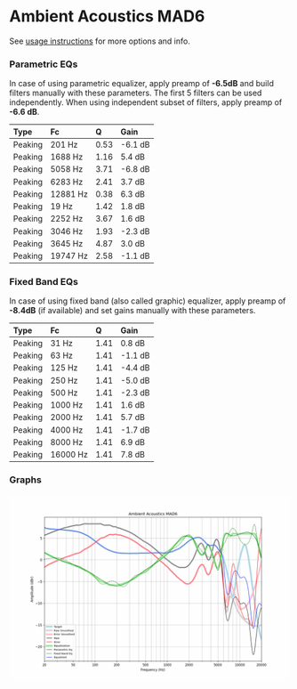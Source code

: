 # Ambient Acoustics MAD6
See [usage instructions](https://github.com/jaakkopasanen/AutoEq#usage) for more options and info.

### Parametric EQs
In case of using parametric equalizer, apply preamp of **-6.5dB** and build filters manually
with these parameters. The first 5 filters can be used independently.
When using independent subset of filters, apply preamp of **-6.6 dB**.

| Type    | Fc       |    Q | Gain    |
|:--------|:---------|:-----|:--------|
| Peaking | 201 Hz   | 0.53 | -6.1 dB |
| Peaking | 1688 Hz  | 1.16 | 5.4 dB  |
| Peaking | 5058 Hz  | 3.71 | -6.8 dB |
| Peaking | 6283 Hz  | 2.41 | 3.7 dB  |
| Peaking | 12881 Hz | 0.38 | 6.3 dB  |
| Peaking | 19 Hz    | 1.42 | 1.8 dB  |
| Peaking | 2252 Hz  | 3.67 | 1.6 dB  |
| Peaking | 3046 Hz  | 1.93 | -2.3 dB |
| Peaking | 3645 Hz  | 4.87 | 3.0 dB  |
| Peaking | 19747 Hz | 2.58 | -1.1 dB |

### Fixed Band EQs
In case of using fixed band (also called graphic) equalizer, apply preamp of **-8.4dB**
(if available) and set gains manually with these parameters.

| Type    | Fc       |    Q | Gain    |
|:--------|:---------|:-----|:--------|
| Peaking | 31 Hz    | 1.41 | 0.8 dB  |
| Peaking | 63 Hz    | 1.41 | -1.1 dB |
| Peaking | 125 Hz   | 1.41 | -4.4 dB |
| Peaking | 250 Hz   | 1.41 | -5.0 dB |
| Peaking | 500 Hz   | 1.41 | -2.3 dB |
| Peaking | 1000 Hz  | 1.41 | 1.6 dB  |
| Peaking | 2000 Hz  | 1.41 | 5.7 dB  |
| Peaking | 4000 Hz  | 1.41 | -1.7 dB |
| Peaking | 8000 Hz  | 1.41 | 6.9 dB  |
| Peaking | 16000 Hz | 1.41 | 7.8 dB  |

### Graphs
![](./Ambient%20Acoustics%20MAD6.png)
